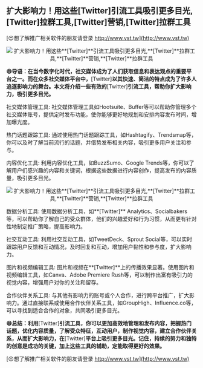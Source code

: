 ## **扩大影响力！用这些**[Twitter]**引流工具吸引更多目光,**[Twitter]**拉群工具,**[Twitter]**营销,**[Twitter]**拉群工具**

[😍想了解推广相关软件的朋友请登录 http://www.vst.tw](http://www.vst.tw)

 <center><img src="https://vst.tw/MP4/tuiguang/png/6.png" alt="扩大影响力！用这些**[Twitter]**引流工具吸引更多目光,**[Twitter]**拉群工具,**[Twitter]**营销,**[Twitter]**拉群工具"></center>

**😄导语：在当今数字化时代，社交媒体成为了人们获取信息和表达观点的重要平台之一。而在众多社交媒体平台中，**[Twitter]**以其快速、简洁的特点成为了许多人追逐影响力的舞台。本文将介绍一些有效的**[Twitter]**引流工具，帮助你扩大影响力，吸引更多目光。**

社交媒体管理工具: 社交媒体管理工具如Hootsuite、Buffer等可以帮助你管理多个社交媒体账号，提供定时发布功能，使你能够更好地规划和安排内容发布时间，增加曝光度。

热门话题跟踪工具: 通过使用热门话题跟踪工具，如Hashtagify、Trendsmap等，你可以及时了解当前流行的话题，并借势发布相关内容，吸引更多用户关注和参与。

内容优化工具: 利用内容优化工具，如BuzzSumo、Google Trends等，你可以了解用户们感兴趣的内容和关键词，根据这些数据进行内容创作，提高发布的内容质量，吸引更多目光。

 <center><img src="https://vst.tw/MP4/tuiguang/png/2.png" alt="扩大影响力！用这些**[Twitter]**引流工具吸引更多目光,**[Twitter]**拉群工具,**[Twitter]**营销,**[Twitter]**拉群工具"></center>

数据分析工具: 使用数据分析工具，如**[Twitter]** Analytics、Socialbakers等，可以帮助你了解自己的受众群体，他们的兴趣爱好和行为习惯，从而更有针对性地制定推广策略，提高影响力。

社交互动工具: 利用社交互动工具，如TweetDeck、Sprout Social等，可以实时跟踪用户反馈和互动情况，及时回复和互动，增加用户黏性和参与度，扩大影响力。

图片和视频编辑工具: 图片和视频在**[Twitter]**上的传播效果显著。使用图片和视频编辑工具，如Canva、Adobe Premiere Rush等，可以制作出富有吸引力的视觉内容，增强用户对你的关注和留存。

合作伙伴关系工具: 与其他有影响力的账号或个人合作，进行跨平台推广，扩大影响力。通过直接联系或使用合作伙伴关系工具，如GroupHigh、Influence.co等，可以寻找到适合合作的对象，共同吸引更多目光。

**😄总结：利用**[Twitter]**引流工具，你可以更加高效地管理和发布内容，把握热门话题，优化内容质量，了解受众特征，互动用户，制作视觉内容，建立合作伙伴关系，从而扩大影响力，在**[Twitter]**平台上吸引更多目光。记住，持续的努力和独特的创意是成功的关键，加上这些工具的辅助，定能取得更好的效果。**

[😍想了解推广相关软件的朋友请登录 http://www.vst.tw](http://www.vst.tw)




